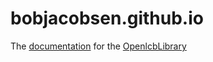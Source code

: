 # bobjacobsen.github.io

The [documentation](https://bobjacobsen.github.io/LccTools/documentation/openlcblibrary/)
for the [OpenlcbLibrary](http://github.com/bobjacobsen/OpenlcbLibrary)


